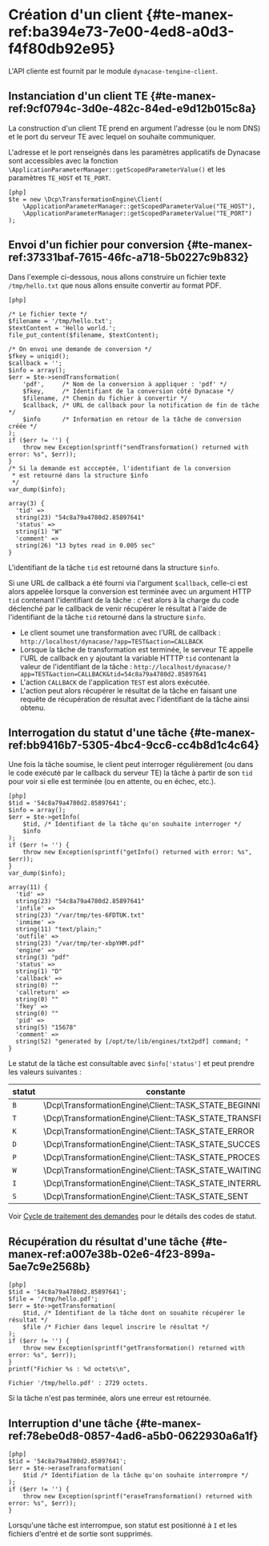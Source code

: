 # Création d'un client {#te-manex-ref:ba394e73-7e00-4ed8-a0d3-f4f80db92e95}

L'API cliente est fournit par le module `dynacase-tengine-client`.

## Instanciation d'un client TE {#te-manex-ref:9cf0794c-3d0e-482c-84ed-e9d12b015c8a}

La construction d'un client TE prend en argument l'adresse (ou le nom DNS) et
le port du serveur TE avec lequel on souhaite communiquer.

L'adresse et le port renseignés dans les paramètres applicatifs de Dynacase
sont accessibles avec la fonction
`\ApplicationParameterManager::getScopedParameterValue()` et les paramètres
`TE_HOST` et `TE_PORT`.

    [php]
    $te = new \Dcp\TransformationEngine\Client(
        \ApplicationParameterManager::getScopedParameterValue("TE_HOST"),
        \ApplicationParameterManager::getScopedParameterValue("TE_PORT")
    );

## Envoi d'un fichier pour conversion {#te-manex-ref:37331baf-7615-46fc-a718-5b0227c9b832}

Dans l'exemple ci-dessous, nous allons construire un fichier texte
`/tmp/hello.txt` que nous allons ensuite convertir au format PDF.

    [php]
    
    /* Le fichier texte */
    $filename = '/tmp/hello.txt';
    $textContent = 'Hello world.';
    file_put_content($filename, $textContent);
    
    /* On envoi une demande de conversion */
    $fkey = uniqid();
    $callback = '';
    $info = array();
    $err = $te->sendTransformation(
        'pdf',     /* Nom de la conversion à appliquer : 'pdf' */
        $fkey,     /* Identifiant de la conversion côté Dynacase */
        $filename, /* Chemin du fichier à convertir */
        $callback, /* URL de callback pour la notification de fin de tâche */
        $info      /* Information en retour de la tâche de conversion créée */
    );
    if ($err != '') {
        throw new Exception(sprintf("sendTransformation() returned with error: %s", $err));
    }
    /* Si la demande est accceptée, l'identifiant de la conversion
     * est retourné dans la structure $info
     */
    var_dump($info);

    array(3) {
      'tid' =>
      string(23) "54c8a79a4780d2.85897641"
      'status' =>
      string(1) "W"
      'comment' =>
      string(26) "13 bytes read in 0.005 sec"
    }

L'identifiant de la tâche `tid` est retourné dans la structure `$info`.

Si une URL de callback a été fourni via l'argument `$callback`, celle-ci est
alors appelée lorsque la conversion est terminée avec un argument HTTP `tid`
contenant l'identifiant de la tâche : c'est alors à la charge du code déclenché
par le callback de venir récupérer le résultat à l'aide de l'identifiant de la
tâche `tid` retourné dans la structure `$info`.

* Le client soumet une transformation avec l'URL de callback :
  `http://localhost/dynacase/?app=TEST&action=CALLBACK`
* Lorsque la tâche de transformation est terminée, le serveur TE appelle l'URL
  de callback en y ajoutant la variable HTTTP `tid` contenant la valeur de
  l'identifiant de la tâche :
  `http://localhost/dynacase/?app=TEST&action=CALLBACK&tid=54c8a79a4780d2.85897641`
* L'action `CALLBACK` de l'application `TEST` est alors exécutée.
* L'action peut alors récupérer le résultat de la tâche en faisant une requête
  de récupération de résultat avec l'identifiant de la tâche ainsi obtenu.

## Interrogation du statut d'une tâche {#te-manex-ref:bb9416b7-5305-4bc4-9cc6-cc4b8d1c4c64}

Une fois la tâche soumise, le client peut interroger régulièrement (ou dans le
code exécuté par le callback du serveur TE) la tâche à partir de son `tid` pour
voir si elle est terminée (ou en attente, ou en échec, etc.).

    [php]
    $tid = '54c8a79a4780d2.85897641';
    $info = array();
    $err = $te->getInfo(
        $tid, /* Identifiant de la tâche qu'on souhaite interroger */
        $info
    );
    if ($err != '') {
        throw new Exception(sprintf("getInfo() returned with error: %s", $err));
    }
    var_dump($info);

    array(11) {
      'tid' =>
      string(23) "54c8a79a4780d2.85897641"
      'infile' =>
      string(23) "/var/tmp/tes-6FDTUK.txt"
      'inmime' =>
      string(11) "text/plain;"
      'outfile' =>
      string(23) "/var/tmp/ter-xbpYHM.pdf"
      'engine' =>
      string(3) "pdf"
      'status' =>
      string(1) "D"
      'callback' =>
      string(0) ""
      'callreturn' =>
      string(0) ""
      'fkey' =>
      string(0) ""
      'pid' =>
      string(5) "15678"
      'comment' =>
      string(52) "generated by [/opt/te/lib/engines/txt2pdf] command; "
    }

Le statut de la tâche est consultable avec `$info['status']` et peut prendre
les valeurs suivantes :

| statut | constante |
| ------ | --------- |
| `B` | \Dcp\TransformationEngine\Client::TASK_STATE_BEGINNING |
| `T` | \Dcp\TransformationEngine\Client::TASK_STATE_TRANSFERRING |
| `K` | \Dcp\TransformationEngine\Client::TASK_STATE_ERROR |
| `D` | \Dcp\TransformationEngine\Client::TASK_STATE_SUCCESS |
| `P` | \Dcp\TransformationEngine\Client::TASK_STATE_PROCESSING |
| `W` | \Dcp\TransformationEngine\Client::TASK_STATE_WAITING |
| `I` | \Dcp\TransformationEngine\Client::TASK_STATE_INTERRUPTED |
| `S` | \Dcp\TransformationEngine\Client::TASK_STATE_SENT |

Voir [Cycle de traitement des demandes][workflow] pour le détails des codes de
statut.

## Récupération du résultat d'une tâche {#te-manex-ref:a007e38b-02e6-4f23-899a-5ae7c9e2568b}

    [php]
    $tid = '54c8a79a4780d2.85897641';
    $file = '/tmp/hello.pdf';
    $err = $te->getTransformation(
        $tid, /* Identifiant de la tâche dont on souahite récupérer le résultat */
        $file /* Fichier dans lequel inscrire le résultat */
    );
    if ($err != '') {
        throw new Exception(sprintf("getTransformation() returned with error: %s", $err));
    }
    printf("Fichier %s : %d octets\n", 

    Fichier '/tmp/hello.pdf' : 2729 octets.

Si la tâche n'est pas terminée, alors une erreur est retournée.

## Interruption d'une tâche {#te-manex-ref:78ebe0d8-0857-4ad6-a5b0-0622930a6a1f}

    [php]
    $tid = '54c8a79a4780d2.85897641';
    $err = $te->eraseTransformation(
        $tid /* Identifiation de la tâche qu'on souhaite interrompre */
    );
    if ($err != '') {
        throw new Exception(sprintf("eraseTransformation() returned with error: %s", $err));
    }

Lorsqu'une tâche est interrompue, son statut est positionné à `I` et les
fichiers d'entré et de sortie sont supprimés.



<!-- links -->
[MIME_type]: #te-manex-ref:3e1d421e-9cb9-48f5-8c86-dd873a970eec
[workflow]: #te-manex-ref:099d71d4-76dc-41c9-aa19-9126fe7cb555
